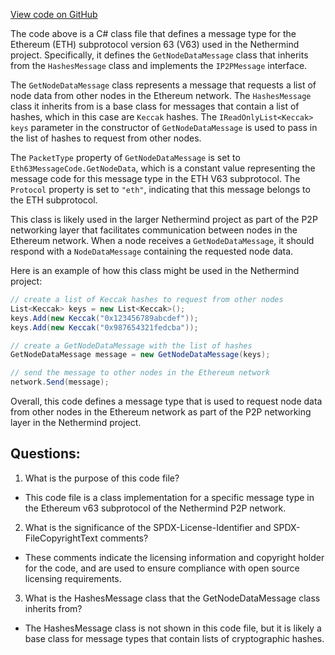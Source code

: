 [View code on GitHub](https://github.com/NethermindEth/nethermind/src/Nethermind/Nethermind.Network/P2P/Subprotocols/Eth/V63/Messages/GetNodeDataMessage.cs)

The code above is a C# class file that defines a message type for the Ethereum (ETH) subprotocol version 63 (V63) used in the Nethermind project. Specifically, it defines the `GetNodeDataMessage` class that inherits from the `HashesMessage` class and implements the `IP2PMessage` interface. 

The `GetNodeDataMessage` class represents a message that requests a list of node data from other nodes in the Ethereum network. The `HashesMessage` class it inherits from is a base class for messages that contain a list of hashes, which in this case are `Keccak` hashes. The `IReadOnlyList<Keccak> keys` parameter in the constructor of `GetNodeDataMessage` is used to pass in the list of hashes to request from other nodes. 

The `PacketType` property of `GetNodeDataMessage` is set to `Eth63MessageCode.GetNodeData`, which is a constant value representing the message code for this message type in the ETH V63 subprotocol. The `Protocol` property is set to `"eth"`, indicating that this message belongs to the ETH subprotocol. 

This class is likely used in the larger Nethermind project as part of the P2P networking layer that facilitates communication between nodes in the Ethereum network. When a node receives a `GetNodeDataMessage`, it should respond with a `NodeDataMessage` containing the requested node data. 

Here is an example of how this class might be used in the Nethermind project:

```csharp
// create a list of Keccak hashes to request from other nodes
List<Keccak> keys = new List<Keccak>();
keys.Add(new Keccak("0x123456789abcdef"));
keys.Add(new Keccak("0x987654321fedcba"));

// create a GetNodeDataMessage with the list of hashes
GetNodeDataMessage message = new GetNodeDataMessage(keys);

// send the message to other nodes in the Ethereum network
network.Send(message);
```

Overall, this code defines a message type that is used to request node data from other nodes in the Ethereum network as part of the P2P networking layer in the Nethermind project.
## Questions: 
 1. What is the purpose of this code file?
- This code file is a class implementation for a specific message type in the Ethereum v63 subprotocol of the Nethermind P2P network.

2. What is the significance of the SPDX-License-Identifier and SPDX-FileCopyrightText comments?
- These comments indicate the licensing information and copyright holder for the code, and are used to ensure compliance with open source licensing requirements.

3. What is the HashesMessage class that the GetNodeDataMessage class inherits from?
- The HashesMessage class is not shown in this code file, but it is likely a base class for message types that contain lists of cryptographic hashes.
